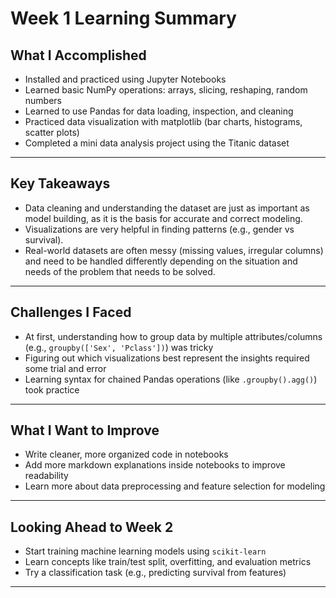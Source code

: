 # Week 1 Learning Summary

## What I Accomplished
- Installed and practiced using Jupyter Notebooks
- Learned basic NumPy operations: arrays, slicing, reshaping, random numbers
- Learned to use Pandas for data loading, inspection, and cleaning
- Practiced data visualization with matplotlib (bar charts, histograms, scatter plots)
- Completed a mini data analysis project using the Titanic dataset

---

## Key Takeaways
- Data cleaning and understanding the dataset are just as important as model building, as it is the basis for accurate and correct modeling.
- Visualizations are very helpful in finding patterns (e.g., gender vs survival).
- Real-world datasets are often messy (missing values, irregular columns) and need to be handled differently depending on the situation and needs of the problem that needs to be solved.

---

## Challenges I Faced
- At first, understanding how to group data by multiple attributes/columns (e.g., `groupby(['Sex', 'Pclass'])`) was tricky
- Figuring out which visualizations best represent the insights required some trial and error
- Learning syntax for chained Pandas operations (like `.groupby().agg()`) took practice

---

## What I Want to Improve
- Write cleaner, more organized code in notebooks
- Add more markdown explanations inside notebooks to improve readability
- Learn more about data preprocessing and feature selection for modeling

---

## Looking Ahead to Week 2
- Start training machine learning models using `scikit-learn`
- Learn concepts like train/test split, overfitting, and evaluation metrics
- Try a classification task (e.g., predicting survival from features)

---
